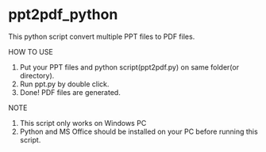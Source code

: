 # ppt2pdf_python
This python script convert multiple PPT files to PDF files.

HOW TO USE

1. Put your PPT files and python script(ppt2pdf.py) on same folder(or directory).
2. Run ppt.py by double click.
3. Done! PDF files are generated.

NOTE
1. This script only works on Windows PC
2. Python and MS Office should be installed on your PC before running this script.
